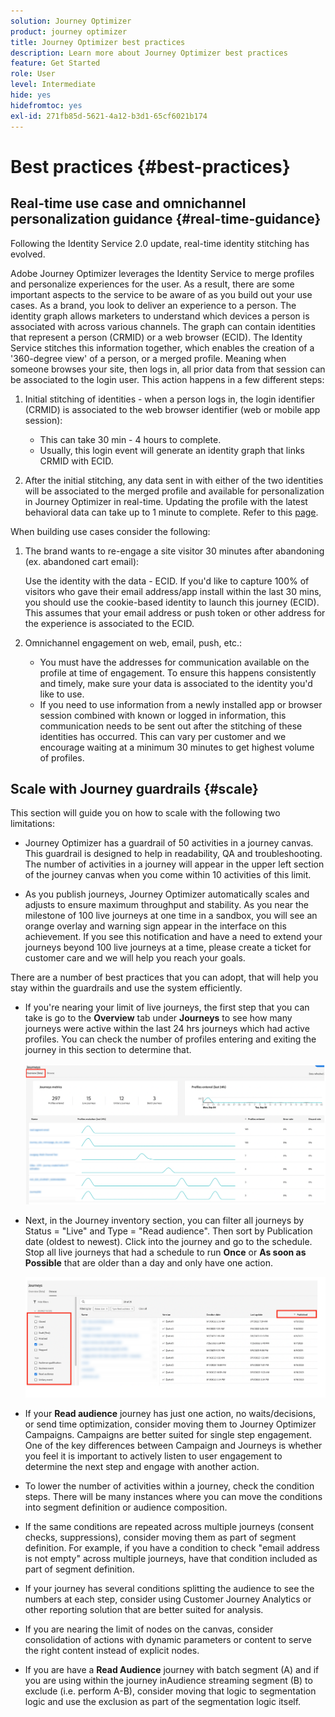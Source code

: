 ```yaml
---
solution: Journey Optimizer
product: journey optimizer
title: Journey Optimizer best practices
description: Learn more about Journey Optimizer best practices
feature: Get Started
role: User
level: Intermediate
hide: yes
hidefromtoc: yes
exl-id: 271fb85d-5621-4a12-b3d1-65cf6021b174
---
```

# Best practices {#best-practices}

## Real-time use case and omnichannel personalization guidance {#real-time-guidance}

Following the Identity Service 2.0 update, real-time identity stitching has evolved. 

Adobe Journey Optimizer leverages the Identity Service to merge profiles and personalize experiences for the user. As a result, there are some important aspects to the service to be aware of as you build out your use cases. As a brand, you look to deliver an experience to a person. The identity graph allows marketers to understand which devices a person is associated with across various channels. The graph can contain identities that represent a person (CRMID) or a web browser (ECID). The Identity Service stitches this information together, which enables the creation of a '360-degree view' of a person, or a merged profile. Meaning when someone browses your site, then logs in, all prior data from that session can be associated to the login user. This action happens in a few different steps:

1. Initial stitching of identities - when a person logs in, the login identifier (CRMID) is associated to the web browser identifier (web or mobile app session):

   * This can take 30 min - 4 hours to complete.
   * Usually, this login event will generate an identity graph that links CRMID with ECID.

1. After the initial stitching, any data sent in with either of the two identities will be associated to the merged profile and available for personalization in Journey Optimizer in real-time. Updating the profile with the latest behavioral data can take up to 1 minute to complete. Refer to this [page](https://experienceleague.adobe.com/docs/experience-platform/ingestion/streaming/overview.html).

When building use cases consider the following:

1. The brand wants to re-engage a site visitor 30 minutes after abandoning (ex. abandoned cart email): 

   Use the identity with the data - ECID. If you'd like to capture 100% of visitors who gave their email address/app install within the last 30 mins, you should use the cookie-based identity to launch this journey (ECID). This assumes that your email address or push token or other address for the experience is associated to the ECID.

1. Omnichannel engagement on web, email, push, etc.: 

   * You must have the addresses for communication available on the profile at time of engagement. To ensure this happens consistently and timely, make sure your data is associated to the identity you'd like to use.
   * If you need to use information from a newly installed app or browser session combined with known or logged in information, this communication needs to be sent out after the stitching of these identities has occurred. This can vary per customer and we encourage waiting at a minimum 30 minutes to get highest volume of profiles. 

## Scale with Journey guardrails {#scale}

This section will guide you on how to scale with the following two limitations: 

* Journey Optimizer has a guardrail of 50 activities in a journey canvas. This guardrail is designed to help in readability, QA and troubleshooting. The number of activities in a journey will appear in the upper left section of the journey canvas when you come within 10 activities of this limit. 

* As you publish journeys, Journey Optimizer automatically scales and adjusts to ensure maximum throughput and stability. As you near the milestone of 100 live journeys at one time in a sandbox, you will see an orange overlay and warning sign appear in the interface on this achievement. If you see this notification and have a need to extend your journeys beyond 100 live journeys at a time, please create a ticket for customer care and we will help you reach your goals.

<!--DOCAC-10977

* As you publish journeys, Journey Optimizer automatically scales and adjusts to ensure maximum throughput and stability. As you near the milestone of 500 live journeys at one time in a sandbox, you will see an orange overlay and warning sign appear in the interface on this achievement. If you see this notification and have a need to extend your journeys beyond 500 live journeys at a time, please create a ticket for customer care and we will help you reach your goals.-->


There are a number of best practices that you can adopt, that will help you stay within the guardrails and use the system efficiently.

* If you're nearing your limit of live journeys, the first step that you can take is go to the **Overview** tab under **Journeys** to see how many journeys were active within the last 24 hrs journeys which had active profiles. You can check the number of profiles entering and exiting the journey in this section to determine that.

   ![](assets/journey-guardrails2.png)

* Next, in the Journey inventory section, you can filter all journeys by Status = "Live" and Type = "Read audience". Then sort by Publication date (oldest to newest). Click into the journey and go to the schedule. Stop all live journeys that had a schedule to run **Once** or **As soon as Possible** that are older than a day and only have one action. 

   ![](assets/journey-guardrails1.png)

* If your **Read audience** journey has just one action, no waits/decisions, or send time optimization, consider moving them to Journey Optimizer Campaigns. Campaigns are better suited for single step engagement. One of the key differences between Campaign and Journeys is whether you feel it is important to actively listen to user engagement to determine the next step and engage with another action. 
* To lower the number of activities within a journey, check the condition steps. There will be many instances where you can move the conditions into segment definition or audience composition. 
* If the same conditions are repeated across multiple journeys (consent checks, suppressions), consider moving them as part of segment definition. For example, if you have a condition to check "email address is not empty" across multiple journeys, have that condition included as part of segment definition.
* If your journey has several conditions splitting the audience to see the numbers at each step, consider using Customer Journey Analytics or other reporting solution that are better suited for analysis.
* If you are nearing the limit of nodes on the canvas, consider consolidation of actions with dynamic parameters or content to serve the right content instead of explicit nodes.

* If you are have a **Read Audience** journey with batch segment (A) and if  you are using within the journey inAudience streaming segment (B) to exclude (i.e. perform A-B), consider moving that logic to segmentation logic and use the exclusion as part of the segmentation logic itself.